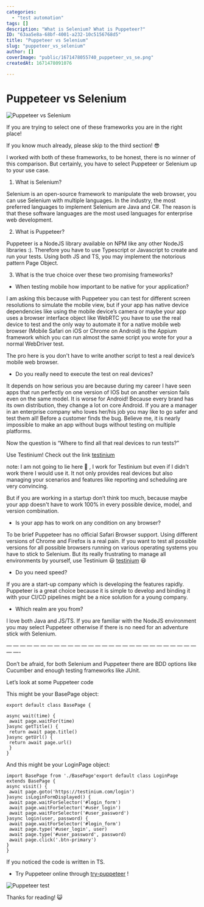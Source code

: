 ```yaml
---
categories:
  - "test automation"
tags: []
description: "What is Selenium? What is Puppeteer?"
ID: "63aa5e8a-68bf-4001-a232-10c5156768d5"
title: "Puppeteer vs Selenium"
slug: "puppeteer_vs_selenium"
author: []
coverImage: "public/1671478055740_puppeteer_vs_se.png"
createdAt: 1671478091076

---
```

# Puppeteer vs Selenium
![Puppeteer vs Selenium](https://s3.eu-central-1.amazonaws.com/1ek.in.images/puppeteer_vs_se.png)

If you are trying to select one of these frameworks you are in the right place!

If you know much already, please skip to the third section! 😎

I worked with both of these frameworks, to be honest, there is no winner of this comparison. But certainly, you have to select Puppeteer or Selenium up to your use case.

1) What is Selenium?

Selenium is an open-source framework to manipulate the web browser, you can use Selenium with multiple languages. In the industry, the most preferred languages to implement Selenium are Java and C#. The reason is that these software languages are the most used languages for enterprise web development.

2) What is Puppeteer?

Puppeteer is a NodeJS library available on NPM like any other NodeJS libraries :). Therefore you have to use Typescript or Javascript to create and run your tests. Using both JS and TS, you may implement the notorious pattern Page Object.

3) What is the true choice over these two promising frameworks?

- When testing mobile how important to be native for your application?

I am asking this because with Puppeteer you can test for different screen resolutions to simulate the mobile view, but if your app has native device dependencies like using the mobile device’s camera or maybe your app uses a browser interface object like WebRTC you have to use the real device to test and the only way to automate it for a native mobile web browser (Mobile Safari on iOS or Chrome on Android) is the Appium framework which you can run almost the same script you wrote for your a normal WebDriver test.

The pro here is you don't have to write another script to test a real device’s mobile web browser.

- Do you really need to execute the test on real devices?

It depends on how serious you are because during my career I have seen apps that run perfectly on one version of IOS but on another version fails even on the same model. It is worse for Android! Because every brand has its own distribution, they change a lot on core Android. If you are a manager in an enterprise company who loves her/his job you may like to go safer and test them all! Before a customer finds the bug. Believe me, it is nearly impossible to make an app without bugs without testing on multiple platforms.

Now the question is “Where to find all that real devices to run tests?”

Use Testinium! Check out the link [testinium](https://testinium.com/automated/)

note: I am not going to lie here 👐 , I work for Testinium but even if I didn't work there I would use it. It not only provides real devices but also managing your scenarios and features like reporting and scheduling are very convincing.

But if you are working in a startup don’t think too much, because maybe your app doesn't have to work 100% in every possible device, model, and version combination.

- Is your app has to work on any condition on any browser?

To be brief Puppeteer has no official Safari Browser support. Using different versions of Chrome and Firefox is a real pain. If you want to test all possible versions for all possible browsers running on various operating systems you have to stick to Selenium. But its really frustrating to manage all environments by yourself, use Testinium 😃 [testinium](https://testinium.com/) 😆

- Do you need speed?

If you are a start-up company which is developing the features rapidly. Puppeteer is a great choice because it is simple to develop and binding it with your CI/CD pipelines might be a nice solution for a young company.

- Which realm are you from?

I love both Java and JS/TS. If you are familiar with the NodeJS environment you may select Puppeteer otherwise if there is no need for an adventure stick with Selenium.

— — — — — — — — — — — — — — — — — — — — — — — — — — — — — —-

Don’t be afraid, for both Selenium and Puppeteer there are BDD options like Cucumber and enough testing frameworks like JUnit.

Let’s look at some Puppeteer code

This might be your BasePage object:

```
export default class BasePage {

async wait(time) {
 await page.waitFor(time)
}async getTitle() {
 return await page.title()
}async getUrl() {
 return await page.url()
 }
}
```

And this might be your LoginPage object:

```
import BasePage from './BasePage'export default class LoginPage extends BasePage {
async visit() {
 await page.goto('https://testinium.com/login')
}async isLoginFormDisplayed() {
 await page.waitForSelector('#login_form')
 await page.waitForSelector('#user_login')
 await page.waitForSelector('#user_password')
}async login(user, password) {
 await page.waitForSelector('#login_form')
 await page.type('#user_login', user)
 await page.type('#user_password', password)
 await page.click('.btn-primary')
}
}
```

If you noticed the code is written in TS.

- Try Puppeteer online through [try-puppeteer](https://try-puppeteer.appspot.com/) !

![Puppeteer test](https://s3.eu-central-1.amazonaws.com/1ek.in.images/test.png)

Thanks for reading! 😺